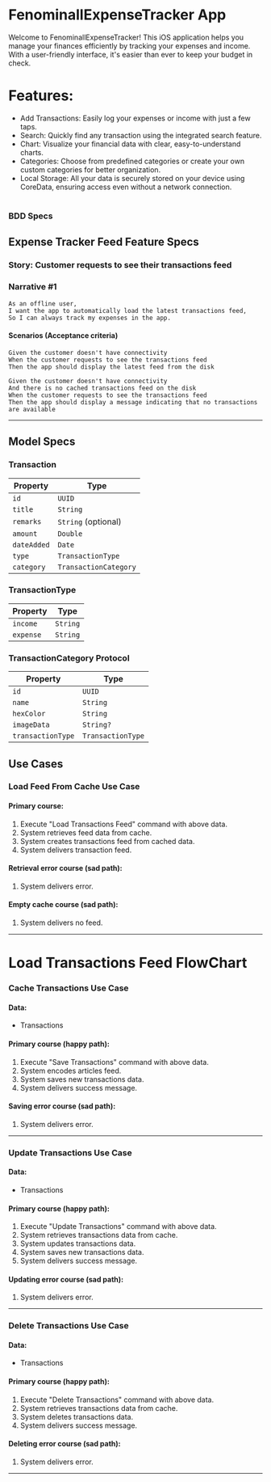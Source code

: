 # FenominallExpenseTracker App

Welcome to FenominallExpenseTracker! This iOS application helps you manage your finances efficiently by tracking your expenses and income. With a user-friendly interface, it's easier than ever to keep your budget in check.

# Features:
- Add Transactions: Easily log your expenses or income with just a few taps.
- Search: Quickly find any transaction using the integrated search feature.
- Chart: Visualize your financial data with clear, easy-to-understand charts.
- Categories: Choose from predefined categories or create your own custom categories for better organization.
- Local Storage: All your data is securely stored on your device using CoreData, ensuring access even without a network connection.

#
### BDD Specs

## Expense Tracker Feed Feature Specs

### Story: Customer requests to see their transactions feed

### Narrative #1

```
As an offline user,
I want the app to automatically load the latest transactions feed,
So I can always track my expenses in the app.
```

#### Scenarios (Acceptance criteria)

```
Given the customer doesn't have connectivity
When the customer requests to see the transactions feed
Then the app should display the latest feed from the disk

Given the customer doesn't have connectivity
And there is no cached transactions feed on the disk
When the customer requests to see the transactions feed
Then the app should display a message indicating that no transactions are available
```

---

## Model Specs

### Transaction

| Property      | Type                  |
|---------------|-----------------------|
| `id`          | `UUID`                |
| `title`       | `String`              |
| `remarks`     | `String` (optional)   |
| `amount`      | `Double`              |
| `dateAdded`   | `Date`                |
| `type`        | `TransactionType`     |
| `category`    | `TransactionCategory` |

### TransactionType

| Property  | Type     |
|-----------|----------|
| `income`  | `String` |
| `expense` | `String` |

### TransactionCategory Protocol

| Property         | Type              |
|------------------|----------------   |
| `id`             | `UUID`            |  
| `name`           | `String`          |
| `hexColor`       | `String`          |
| `imageData`      | `String?`         |
| `transactionType`| `TransactionType` |


## Use Cases

### Load Feed From Cache Use Case

#### Primary course:
1. Execute "Load Transactions Feed" command with above data.
2. System retrieves feed data from cache.
3. System creates transactions feed from cached data.
4. System delivers transaction feed.

#### Retrieval error course (sad path):
1. System delivers error.

#### Empty cache course (sad path): 
1. System delivers no feed.

---

# Load Transactions Feed FlowChart

### Cache Transactions Use Case

#### Data:
- Transactions

#### Primary course (happy path):
1. Execute "Save Transactions" command with above data.
2. System encodes articles feed.
3. System saves new transactions data.
4. System delivers success message.

#### Saving error course (sad path):
1. System delivers error.

---

### Update Transactions Use Case

#### Data:
- Transactions

#### Primary course (happy path):
1. Execute "Update Transactions" command with above data.
2. System retrieves transactions data from cache.
3. System updates transactions data.
4. System saves new transactions data.
5. System delivers success message.

#### Updating error course (sad path):
1. System delivers error.

---

### Delete Transactions Use Case

#### Data:
- Transactions

#### Primary course (happy path):
1. Execute "Delete Transactions" command with above data.
2. System retrieves transactions data from cache.
3. System deletes transactions data.
4. System delivers success message.

#### Deleting error course (sad path):
1. System delivers error.

---
